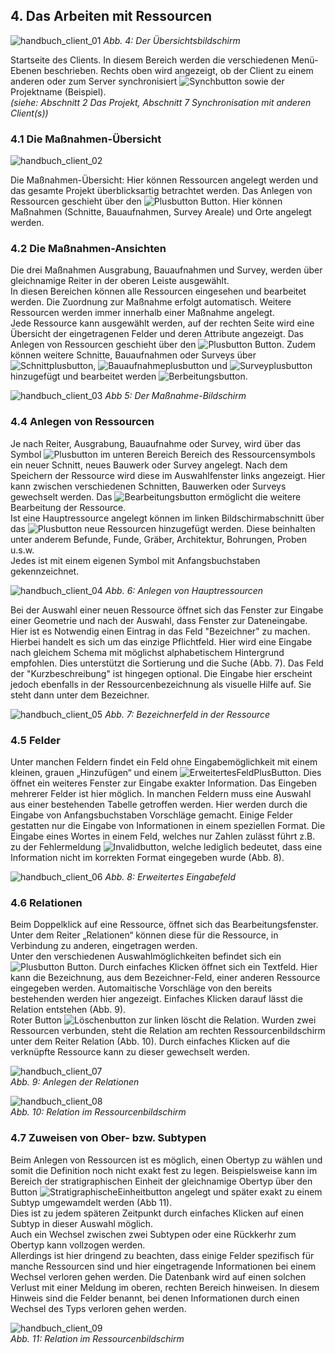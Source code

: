 ﻿## 4. Das Arbeiten mit Ressourcen

![handbuch_client_01](images/handbuch_client_01.png)
*Abb. 4: Der Übersichtsbildschirm*

Startseite des Clients. In diesem Bereich werden die verschiedenen Menü-Ebenen beschrieben. Rechts oben wird angezeigt, ob der Client zu einem anderen oder zum Server synchronisiert ![Synchbutton](../buttons/Synchbutton.png)
sowie der Projektname (Beispiel).\
*(siehe: Abschnitt 2 Das Projekt, Abschnitt 7 Synchronisation mit anderen Client(s))*

### 4.1 Die Maßnahmen-Übersicht

![handbuch_client_02](images/handbuch_client_02.png)

Die Maßnahmen-Übersicht: Hier können Ressourcen
angelegt werden und das gesamte Projekt überblicksartig betrachtet
werden. Das Anlegen von Ressourcen geschieht über den ![Plusbutton](../buttons/Plusbutton.png) Button. Hier
können Maßnahmen (Schnitte, Bauaufnahmen, Survey
Areale) und Orte angelegt werden.

### 4.2 Die Maßnahmen-Ansichten

Die drei Maßnahmen Ausgrabung, Bauaufnahmen und Survey, werden über gleichnamige Reiter in der oberen Leiste ausgewählt.\
In diesen Bereichen können alle Ressourcen eingesehen und bearbeitet werden. Die Zuordnung zur Maßnahme erfolgt automatisch. Weitere Ressourcen werden immer innerhalb einer Maßnahme angelegt.\
Jede Ressource kann ausgewählt werden, auf der rechten Seite wird eine
Übersicht der eingetragenen Felder und deren Attribute angezeigt. Das
Anlegen von Ressourcen geschieht über den ![Plusbutton](../buttons/Plusbutton.png) Button. Zudem können
weitere Schnitte, Bauaufnahmen oder Surveys über ![Schnittplusbutton](../buttons/Schnittplusbutton.png), ![Bauaufnahmeplusbutton](../buttons/Bauaufnahmeplusbutton.png) und
![Surveyplusbutton](../buttons/Surveyplusbutton.png) hinzugefügt und bearbeitet werden ![Berbeitungsbutton](../buttons/Bearbeitungsbutton.png).

![handbuch_client_03](images/handbuch_client_03.png)
*Abb 5: Der Maßnahme-Bildschirm*

### 4.4 Anlegen von Ressourcen

Je nach Reiter, Ausgrabung, Bauaufnahme oder Survey, wird über das
Symbol ![Plusbutton](../buttons/Plusbutton.png) im unteren Bereich Bereich des Ressourcensymbols ein neuer Schnitt, neues
Bauwerk oder Survey angelegt.
Nach dem Speichern der Ressource wird diese im Auswahlfenster links
angezeigt. Hier kann zwischen verschiedenen Schnitten, Bauwerken oder
Surveys gewechselt werden. Das ![Bearbeitungsbutton](../buttons/Bearbeitungsbutton.png) ermöglicht die weitere Bearbeitung
der Ressource.\
Ist eine Hauptressource angelegt können im linken Bildschirmabschnitt
über das ![Plusbutton](../buttons/Plusbutton.png) neue Ressourcen hinzugefügt werden. Diese beinhalten unter
anderem Befunde, Funde, Gräber, Architektur, Bohrungen, Proben u.s.w.\
Jedes ist mit einem eigenen Symbol mit Anfangsbuchstaben gekennzeichnet.

![handbuch_client_04](images/handbuch_client_04.png)
*Abb. 6: Anlegen von Hauptressourcen*

Bei der Auswahl einer neuen Ressource öffnet sich das Fenster zur
Eingabe einer Geometrie und nach der Auswahl, dass Fenster zur
Dateneingabe. Hier ist es Notwendig einen Eintrag in das Feld "Bezeichner" zu machen. Hierbei handelt es sich um das einzige
Pflichtfeld. Hier wird eine Eingabe nach gleichem Schema mit möglichst alphabetischem Hintergrund empfohlen. 
Dies unterstützt die Sortierung und die Suche (Abb. 7).
Das Feld der "Kurzbeschreibung" ist hingegen optional. Die Eingabe hier erscheint jedoch ebenfalls in der Ressourcenbezeichnung
als visuelle Hilfe auf. Sie steht dann unter dem Bezeichner.


![handbuch_client_05](images/handbuch_client_05.PNG)
*Abb. 7: Bezeichnerfeld in der Ressource*

### 4.5 Felder

Unter manchen Feldern findet ein Feld ohne Eingabemöglichkeit mit einem
kleinen, grauen „Hinzufügen“ und einem ![ErweitertesFeldPlusButton](../buttons/ErweitertesFeldPlusButton.PNG). Dies öffnet ein weiteres
Fenster zur Eingabe exakter Information. Das Eingeben mehrerer Felder
ist hier möglich.
In manchen Feldern muss eine Auswahl aus einer bestehenden Tabelle
getroffen werden.
Hier werden durch die Eingabe von Anfangsbuchstaben Vorschläge gemacht.
Einige Felder gestatten nur die Eingabe von Informationen in einem
speziellen Format.
Die Eingabe eines Wortes in einem Feld, welches nur Zahlen zulässt führt
z.B. zu der Fehlermeldung ![Invalidbutton](../buttons/Invalidbutton.png), welche lediglich bedeutet, dass eine
Information nicht im korrekten Format eingegeben wurde (Abb. 8).

![handbuch_client_06](images/handbuch_client_06.PNG)
*Abb. 8: Erweitertes Eingabefeld*

### 4.6 Relationen

Beim Doppelklick auf eine Ressource, öffnet sich das
Bearbeitungsfenster.
Unter dem Reiter „Relationen“ können diese für die
Ressource, in Verbindung zu anderen, eingetragen werden.\
Unter den verschiedenen Auswahlmöglichkeiten befindet sich ein ![Plusbutton](../buttons/Plusbutton.png)
Button. Durch einfaches Klicken öffnet sich ein Textfeld. Hier kann die
Bezeichnung, aus dem Bezeichner-Feld, einer anderen Ressource eingegeben werden. Automaitische
Vorschläge von den bereits bestehenden werden hier angezeigt. Einfaches
Klicken darauf lässt die Relation entstehen (Abb. 9).\
Roter Button ![Löschenbutton](../buttons/Löschenbutton.png) zur linken löscht die Relation.
Wurden zwei Ressourcen verbunden, steht die Relation am rechten Ressourcenbildschirm unter dem Reiter Relation (Abb. 10).
Durch einfaches Klicken auf die verknüpfte Ressource kann zu dieser gewechselt werden.

![handbuch_client_07](images/handbuch_client_07.PNG)\
*Abb. 9: Anlegen der Relationen*

![handbuch_client_08](images/handbuch_client_08.PNG)\
*Abb. 10: Relation im Ressourcenbildschirm*

### 4.7 Zuweisen von Ober- bzw. Subtypen

Beim Anlegen von Ressourcen ist es möglich, einen Obertyp zu wählen und somit die Definition noch nicht exakt fest zu legen.
Beispielsweise kann im Bereich der stratigraphischen Einheit der gleichnamige Obertyp über den Button ![StratigraphischeEinheitbutton](../buttons/StratigraphischeEinheitbutton.PNG)
angelegt und später exakt zu einem Subtyp umgewamdelt werden (Abb 11).\
Dies ist zu jedem späteren Zeitpunkt durch einfaches Klicken auf einen Subtyp in dieser Auswahl möglich.\
Auch ein Wechsel zwischen zwei Subtypen oder eine Rückkerhr zum Obertyp kann vollzogen werden.\
Allerdings ist hier dringend zu beachten, dass einige Felder spezifisch für manche Ressourcen sind und hier eingetragende Informationen
bei einem Wechsel verloren gehen werden. Die Datenbank wird auf einen solchen Verlust mit einer Meldung im oberen, rechten Bereich hinweisen.
In diesem Hinweis sind die Felder benannt, bei denen Informationen durch einen Wechsel des Typs verloren gehen werden.

![handbuch_client_09](images/handbuch_client_09.PNG)\
*Abb. 11: Relation im Ressourcenbildschirm*
